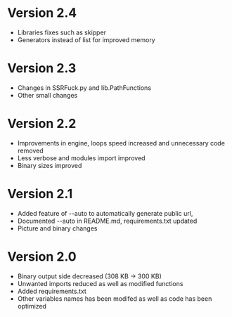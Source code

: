 # Version 2.4
* Libraries fixes such as skipper
* Generators instead of list for improved memory

# Version 2.3
* Changes in SSRFuck.py and lib.PathFunctions
* Other small changes

# Version 2.2
* Improvements in engine, loops speed increased and unnecessary code removed
* Less verbose and modules import improved
* Binary sizes improved

# Version 2.1
* Added feature of --auto to automatically generate public url, 
* Documented --auto in README.md, requirements.txt updated
* Picture and binary changes

# Version 2.0
* Binary output side decreased (308 KB -> 300 KB)
* Unwanted imports reduced as well as modified functions
* Added requirements.txt
* Other variables names has been modifed as well as code has been optimized
